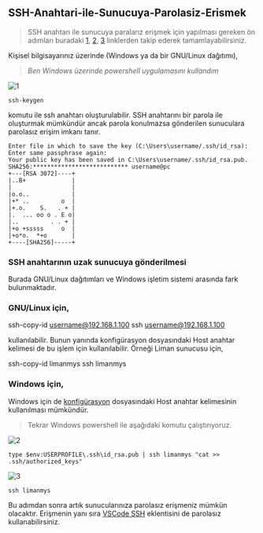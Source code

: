 ## SSH-Anahtari-ile-Sunucuya-Parolasiz-Erismek

> SSH anahtarı ile sunucuya paralarız erişmek için yapılması gereken ön adımları buradaki
[1](https://docs.liman.dev/sistem-yonetimi/kurulum/kurulum-sonrasi-temel-ayarlar/uzak-sunucuda-ssh-paketinin-kurulmasi), 
[2](https://docs.liman.dev/sistem-yonetimi/kurulum/kurulum-sonrasi-temel-ayarlar/ssh-ile-uzaktan-baglanti-kurmak),
[3](https://docs.liman.dev/sistem-yonetimi/kurulum/kurulum-sonrasi-temel-ayarlar/ssh-konfiguerasyon-ayarlarinin-yapilmasi)
linklerden takip ederek tamamlayabilirsiniz.

Kişisel bilgisayarınız üzerinde (Windows ya da bir GNU/Linux dağıtımı), 
> *Ben Windows üzerinde powershell uygulamasını kullandım*

![1](https://user-images.githubusercontent.com/37108233/132659940-d837181e-01dc-48a2-96d0-8b4e21d3e960.PNG)

`ssh-keygen`

komutu ile ssh anahtarı oluşturulabilir. SSH anahtarını bir parola ile oluşturmak mümkündür ancak parola konulmazsa gönderilen sunuculara parolasız erişim imkanı tanır.

```
Enter file in which to save the key (C:\Users\username/.ssh/id_rsa):
Enter same passphrase again:
Your public key has been saved in C:\Users\username/.ssh/id_rsa.pub.
SHA256:*************************** username@pc
+---[RSA 3072]----+
|..B+             |
|                 |
|o.o..            |
|+* ..         o  |
|+.o.    S.   . + |
|.  ... oo o . E o|
|..         . . + |
|+o +sssss     o  |
|+o*o.  *+o       |
+----[SHA256]-----+
```

### SSH anahtarının uzak sunucuya gönderilmesi

Burada GNU/Linux dağıtımları ve Windows işletim sistemi arasında fark bulunmaktadır.

### GNU/Linux için,

ssh-copy-id username@192.168.1.100
ssh username@192.168.1.100

kullanılabilir. Bunun yanında konfigürasyon dosyasındaki Host anahtar kelimesi de bu işlem için kullanılabilir. Örneği Liman sunucusu için,

ssh-copy-id limanmys
ssh limanmys

### Windows için,

Windows için de [konfigürasyon](https://docs.liman.dev/sistem-yonetimi/kurulum/kurulum-sonrasi-temel-ayarlar/ssh-konfiguerasyon-ayarlarinin-yapilmasi) dosyasındaki Host anahtar kelimesinin kullanılması mümkündür.

>Tekrar Windows powershell ile aşağıdaki komutu çalıştırıyoruz.

![2](https://user-images.githubusercontent.com/37108233/132661551-fa42549c-e0f1-4ae1-9a2a-87c88ed361e2.PNG)

`type $env:USERPROFILE\.ssh\id_rsa.pub | ssh limanmys "cat >> .ssh/authorized_keys"`

![3](https://user-images.githubusercontent.com/37108233/132661665-a9344bbe-5559-40a3-a182-1492d1f1b7c2.PNG)

`ssh limanmys`

Bu adımdan sonra artık sunucularınıza parolasız erişmeniz mümkün olacaktır. Erişmenin yanı sıra [VSCode SSH](https://dev.to/liman/eklenti-gelistirme-ortami-kurulumu-3ofm) eklentisini de parolasız kullanabilirsiniz.
